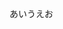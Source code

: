 <!--
paper_size:     A4
top_margin:     3.5
bottom_margin:  2.2
left_margin:    3.0
right_margin:   2.0
document_style: -
no_page_number: False
line_number:    True
mincho_font:    ＭＳ 明朝
gothic_font:    ＭＳ ゴシック
font_size:      12.0
line_spacing:   2.14
space_before:   1,0,0,0,0,0
space_after:    0,0,0,0,0,0
-->

あいうえお

